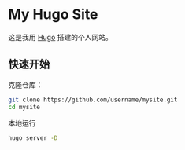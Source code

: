 # My Hugo Site

这是我用 [Hugo](https://gohugo.io/) 搭建的个人网站。

## 快速开始

克隆仓库：
```bash
git clone https://github.com/username/mysite.git
cd mysite
```
本地运行
```bash
hugo server -D
```
